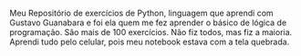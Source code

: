 Meu Repositório de exercícios de Python, linguagem que aprendi com Gustavo Guanabara e foi ela quem me fez aprender o básico de lógica de programação.
São mais de 100 exercícios. Não fiz todos, mas fiz a maioria.
Aprendi tudo pelo celular, pois meu notebook estava com a tela quebrada.
